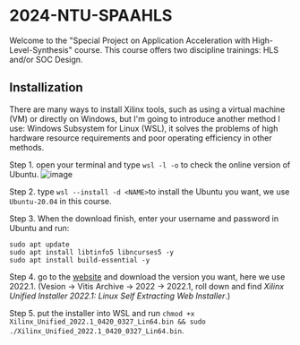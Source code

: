 # 2024-NTU-SPAAHLS
Welcome to the "Special Project on Application Acceleration with High-Level-Synthesis" course. This course offers two discipline trainings: HLS and/or SOC Design.

## Installization
There are many ways to install Xilinx tools, such as using a virtual machine (VM) or directly on Windows, but I'm going to introduce another method I use: Windows Subsystem for Linux (WSL), it solves the problems of high hardware resource requirements and poor operating efficiency in other methods.

Step 1. open your terminal and type ```wsl -l -o``` to check the online version of Ubuntu.
![image](https://hackmd.io/_uploads/SkUfiMq30.png)

Step 2. type ```wsl --install -d <NAME>```to install the Ubuntu you want, we use ```Ubuntu-20.04``` in this course.

Step 3. When the download finish, enter your username and password in Ubuntu and run:
```shell
sudo apt update
sudo apt install libtinfo5 libncurses5 -y
sudo apt install build-essential -y
```

Step 4. go to the [website](https://www.xilinx.com/support/download/index.html/content/xilinx/en/downloadNav/vitis/archive-vitis.html) and download the version you want, here we use 2022.1. (Vesion -> Vitis Archive -> 2022 -> 2022.1, roll down and find *Xilinx Unified Installer 2022.1: Linux Self Extracting Web Installer*.)

Step 5. put the installer into WSL and run ```chmod +x Xilinx_Unified_2022.1_0420_0327_Lin64.bin && sudo ./Xilinx_Unified_2022.1_0420_0327_Lin64.bin```.

